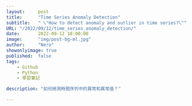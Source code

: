 ```yaml
---
layout:     post
title:      "Time Series Anomaly Detection"
subtitle:   " \"How to detect anomaly and outlier in time series?\""
URL: "/2022/09/12/time_series_anomaly_detection/"
date:       2022-09-12 10:00:00
image:      "img/post-bg-ml.jpg"
author:     "Nero"
showonlyimage: true
published:  false 
tags:
    - Github
    - Python
    - 學習筆記

description: "如何檢測時間序列中的異常和異常值？"

---
```

